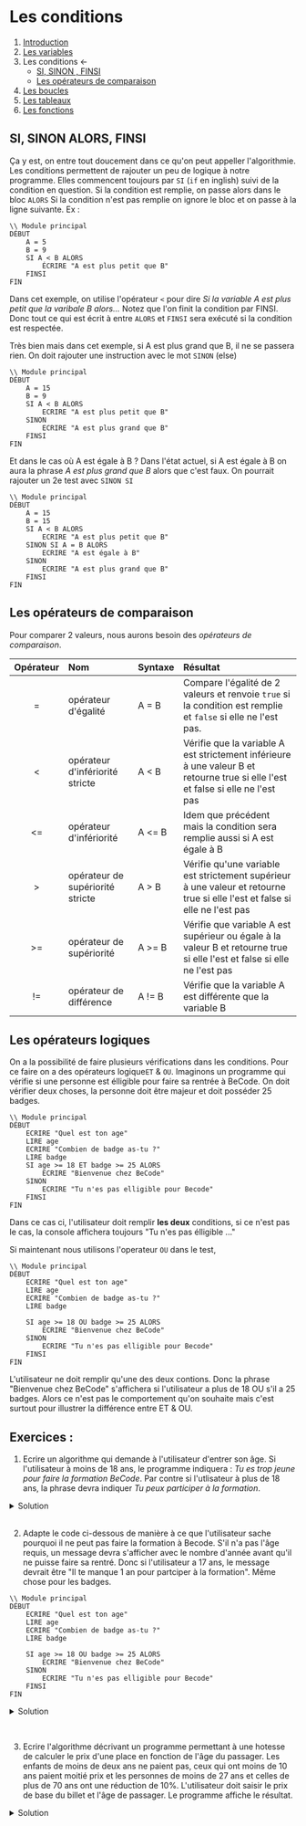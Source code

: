 # Les conditions

1. [Introduction](../README.md)
1. [Les variables](code/variables)
1. Les conditions ← 
    * [SI, SINON , FINSI](#si-sinon-alors-finsi)
    * [Les opérateurs de comparaison](#les-opérateurs-de-comparaison)
1. [Les boucles](code/whileAndfor.md)
1. [Les tableaux](code/array.md)
1. [Les fonctions](code/function.md)

## SI, SINON ALORS, FINSI
Ça y est, on entre tout doucement dans ce qu'on peut appeller l'algorithmie. Les conditions permettent de rajouter un peu de logique à notre programme. Elles commencent toujours par ``SI`` (``if`` en inglish) suivi de la condition en question. Si la condition est remplie, on passe alors dans le bloc ``ALORS``
Si la condition n'est pas remplie on ignore le bloc et on passe à la ligne suivante.
Ex :
````
\\ Module principal
DÉBUT
    A = 5
    B = 9
    SI A < B ALORS
        ÉCRIRE "A est plus petit que B"         
    FINSI    
FIN
````

Dans cet exemple, on utilise l'opérateur ``<`` pour dire *Si la variable A est plus petit que la varibale B alors...* Notez que l'on finit la condition par FINSI. Donc tout ce qui est écrit à entre ``ALORS`` et ``FINSI`` sera exécuté si la condition est respectée. 

Très bien mais dans cet exemple, si A est plus grand que B, il ne se passera rien. On doit rajouter une instruction avec le mot ``SINON`` (else)

````
\\ Module principal
DÉBUT
    A = 15
    B = 9
    SI A < B ALORS
        ECRIRE "A est plus petit que B"
    SINON
        ECRIRE "A est plus grand que B"
    FINSI        
FIN
````
Et dans le cas où A est égale à B ? Dans l'état actuel, si A est égale à B on aura la phrase *A est plus grand que B* alors que c'est faux. On pourrait rajouter un 2e test avec ``SINON SI``
````
\\ Module principal
DÉBUT
    A = 15
    B = 15
    SI A < B ALORS
        ECRIRE "A est plus petit que B"
    SINON SI A = B ALORS 
        ECRIRE "A est égale à B"
    SINON
        ECRIRE "A est plus grand que B"
    FINSI        
FIN
````



## Les opérateurs de comparaison

Pour comparer 2 valeurs, nous aurons besoin des *opérateurs de comparaison*. 

|Opérateur|Nom|Syntaxe|Résultat
|:-------:|:--|:------|:-------
| =      |opérateur d'égalité| A = B | Compare l'égalité de 2 valeurs et renvoie ``true`` si la condition est remplie et ``false`` si elle ne l'est pas.
| < | 	opérateur d'infériorité stricte | A < B | Vérifie que la  variable A est strictement inférieure à une valeur B et retourne true si elle l'est et false si elle ne l'est pas
|<= | opérateur d'infériorité | A <= B | Idem que précédent mais la condition sera remplie aussi si A est égale à B
| > | opérateur de supériorité stricte | A > B | Vérifie qu'une variable est strictement supérieur à une valeur et retourne true si elle l'est et false si elle ne l'est pas
| >= | opérateur de supériorité  | A >= B | Vérifie que variable A est supérieur ou égale à la valeur B et retourne true si elle l'est et false si elle ne l'est pas
| != | opérateur de différence | A != B | Vérifie que la variable A est différente que la variable B


## Les opérateurs logiques 
On a la possibilité de faire plusieurs vérifications dans les conditions. Pour ce faire on a des opérateurs logique``ET`` & ``OU``. Imaginons un programme qui vérifie si une personne est élligible pour faire sa rentrée à BeCode. On doit vérifier deux choses, la personne doit être majeur et doit posséder 25 badges.

````
\\ Module principal
DÉBUT
    ECRIRE "Quel est ton age"   
    LIRE age
    ECRIRE "Combien de badge as-tu ?"
    LIRE badge
    SI age >= 18 ET badge >= 25 ALORS
        ECRIRE "Bienvenue chez BeCode"
    SINON 
        ECRIRE "Tu n'es pas elligible pour Becode"
    FINSI
FIN
````

Dans ce cas ci, l'utilisateur doit remplir **les deux** conditions, si ce n'est pas le cas, la console affichera toujours "Tu n'es pas élligible ..."

Si maintenant nous utilisons l'operateur ``OU`` dans le test,
````
\\ Module principal
DÉBUT
    ECRIRE "Quel est ton age"   
    LIRE age
    ECRIRE "Combien de badge as-tu ?"
    LIRE badge

    SI age >= 18 OU badge >= 25 ALORS
        ECRIRE "Bienvenue chez BeCode"
    SINON 
        ECRIRE "Tu n'es pas elligible pour Becode"
    FINSI
FIN
````
L'utilisateur ne doit remplir qu'une des deux contions. Donc la phrase "Bienvenue chez BeCode" s'affichera si l'utilisateur a plus de 18 OU s'il a 25 badges. Alors ce n'est pas le comportement qu'on souhaite mais c'est surtout pour illustrer la différence entre ET & OU.


## Exercices : 

1. Ecrire un algorithme qui demande à l'utilisateur d'entrer son âge. Si l'utilisateur à moins de 18 ans, le programme indiquera : *Tu es trop jeune pour faire la formation BeCode*. Par contre si l'utlisateur à plus de 18  ans, la phrase devra indiquer *Tu peux participer à la formation*.

<details>
	<summary>Solution</summary>
	
````
\\ Module principal
DÉBUT
   ECRIRE "Quel est ton âge ?"
   LIRE age
    SI age < 18 ALORS
        ECRIRE "Tu es trop jeune pour faire la formation"
    SINON
        ECRIRE "Tu peux faire la formation"
    FINSI         
FIN	
````
</details>   
  &nbsp;  

2. Adapte le code ci-dessous de manière à ce que l'utilisateur sache pourquoi il ne peut pas faire la formation à Becode. S'il n'a pas l'âge requis, un message devra s'afficher avec le nombre d'année avant qu'il ne puisse faire sa rentré. Donc si l'utilisateur a 17 ans, le message devrait être "Il te manque 1 an pour partciper à la formation".
Même chose pour les badges.

````
\\ Module principal
DÉBUT
    ECRIRE "Quel est ton age"   
    LIRE age
    ECRIRE "Combien de badge as-tu ?"
    LIRE badge

    SI age >= 18 OU badge >= 25 ALORS
        ECRIRE "Bienvenue chez BeCode"
    SINON 
        ECRIRE "Tu n'es pas elligible pour Becode"
    FINSI
FIN
````

<details>
    <summary>Solution</summary>

````
\\ Module principal
DÉBUT
    ECRIRE "Quel est ton age"   
    LIRE age
    ECRIRE "Combien de badge as-tu ?"
    LIRE badge

    SI age >= 18 ET badge >= 25 ALORS
        ECRIRE "Bienvenue chez BeCode"
    FINSI
    SI age < 18 ALORS 
        ECRIRE "Il te manque ", (18-age), " ans pour participer à la formation"
    FINSI
    SI badge < 25 ALORS 
        ECRIRE "Il te manque ",  25 - badge, " badge(s) pour participer à la formation"
    FINSI
FIN
````

</details>

  &nbsp;  

3. Ecrire l'algorithme décrivant un programme permettant à une hotesse de calculer le prix d'une place en fonction de l'âge du passager. Les enfants de moins de deux ans ne paient pas, ceux qui ont moins de 10 ans paient moitié prix et les personnes de moins de 27 ans et celles de plus de 70 ans ont une réduction de 10%. L'utilisateur doit saisir le prix de base du billet et l'âge de passager. Le programme affiche le résultat.

<details>
   <summary>Solution</summary>
	
````   
\\ Module principal
DEBUT 
    ECRIRE "Quel est ton âge ?"
    LIRE age
    SI age < 2 ALORS 
        ECRIRE "Vous ne devez pas payer"
    SINON SI age < 10 ALORS
        ECRIRE "Quel est le prix ?"
        LIRE prix
        ECRIRE "Vous devez payer : ", prix/2
    SINON SI age <27 ou age >70 ALORS
        ECRIRE "Quel est le prix ?"
        LIRE prix 
        ECRIRE "Vous devez payer  : ", prix - (prix/100)*10
    SINON
        ECRIRE "Pas de réduction"
    FINSI  
FIN 
````
</details>




